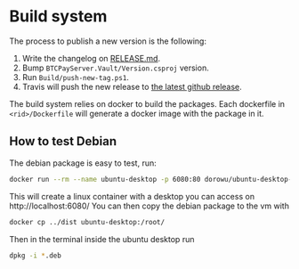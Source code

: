 # Build system

The process to publish a new version is the following:
1. Write the changelog on [RELEASE.md](RELEASE.md).
2. Bump `BTCPayServer.Vault/Version.csproj` version.
3. Run `Build/push-new-tag.ps1`.
4. Travis will push the new release to [the latest github release](https://github.com/btcpayserver/BTCPayServer.Vault/releases/latest).

The build system relies on docker to build the packages. 
Each dockerfile in `<rid>/Dockerfile` will generate a docker image with the package in it.

## How to test Debian

The debian package is easy to test, run:

```bash
docker run --rm --name ubuntu-desktop -p 6080:80 dorowu/ubuntu-desktop-lxde-vnc
```

This will create a linux container with a desktop you can access on http://localhost:6080/
You can then copy the debian package to the vm with

```bash
docker cp ../dist ubuntu-desktop:/root/
```

Then in the terminal inside the ubuntu desktop run

```bash
dpkg -i *.deb
```
